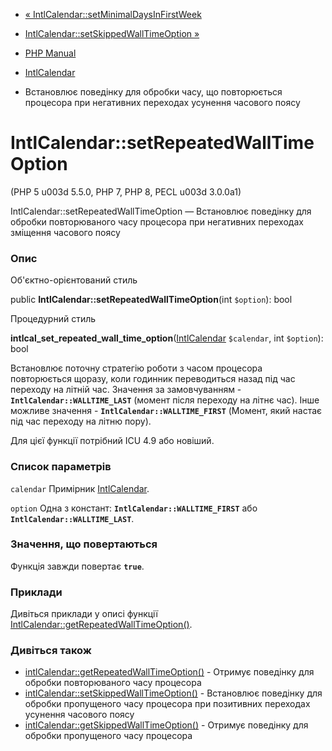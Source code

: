 - [«
IntlCalendar::setMinimalDaysInFirstWeek](intlcalendar.setminimaldaysinfirstweek.md)
- [IntlCalendar::setSkippedWallTimeOption
»](intlcalendar.setskippedwalltimeoption.md)

- [PHP Manual](index.md)
- [IntlCalendar](class.intlcalendar.md)
- Встановлює поведінку для обробки часу, що повторюється
процесора при негативних переходах усунення часового поясу

# IntlCalendar::setRepeatedWallTimeOption

(PHP 5 u003d 5.5.0, PHP 7, PHP 8, PECL u003d 3.0.0a1)

IntlCalendar::setRepeatedWallTimeOption — Встановлює поведінку для
обробки повторюваного часу процесора при негативних переходах
зміщення часового поясу

### Опис

Об'єктно-орієнтований стиль

public **IntlCalendar::setRepeatedWallTimeOption**(int `$option`): bool

Процедурний стиль

**intlcal_set_repeated_wall_time_option**([IntlCalendar](class.intlcalendar.md)
`$calendar`, int `$option`): bool

Встановлює поточну стратегію роботи з часом процесора
повторюється щоразу, коли годинник переводиться назад під час переходу
на літній час. Значення за замовчуванням -
**`IntlCalendar::WALLTIME_LAST`** (момент після переходу на літнє
час). Інше можливе значення - **`IntlCalendar::WALLTIME_FIRST`**
(Момент, який настає під час переходу на літню пору).

Для цієї функції потрібний ICU 4.9 або новіший.

### Список параметрів

`calendar`
Примірник [IntlCalendar](class.intlcalendar.md).

`option`
Одна з констант: **`IntlCalendar::WALLTIME_FIRST`** або
**`IntlCalendar::WALLTIME_LAST`**.

### Значення, що повертаються

Функція завжди повертає **`true`**.

### Приклади

Дивіться приклади у описі функції
[IntlCalendar::getRepeatedWallTimeOption()](intlcalendar.getrepeatedwalltimeoption.md).

### Дивіться також

- [intlCalendar::getRepeatedWallTimeOption()](intlcalendar.getrepeatedwalltimeoption.md) -
Отримує поведінку для обробки повторюваного часу процесора
- [intlCalendar::setSkippedWallTimeOption()](intlcalendar.setskippedwalltimeoption.md) -
Встановлює поведінку для обробки пропущеного часу
процесора при позитивних переходах усунення часового поясу
- [intlCalendar::getSkippedWallTimeOption()](intlcalendar.getskippedwalltimeoption.md) -
Отримує поведінку для обробки пропущеного часу процесора
